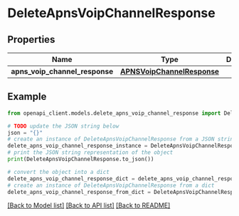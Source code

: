 # DeleteApnsVoipChannelResponse


## Properties

Name | Type | Description | Notes
------------ | ------------- | ------------- | -------------
**apns_voip_channel_response** | [**APNSVoipChannelResponse**](APNSVoipChannelResponse.md) |  | 

## Example

```python
from openapi_client.models.delete_apns_voip_channel_response import DeleteApnsVoipChannelResponse

# TODO update the JSON string below
json = "{}"
# create an instance of DeleteApnsVoipChannelResponse from a JSON string
delete_apns_voip_channel_response_instance = DeleteApnsVoipChannelResponse.from_json(json)
# print the JSON string representation of the object
print(DeleteApnsVoipChannelResponse.to_json())

# convert the object into a dict
delete_apns_voip_channel_response_dict = delete_apns_voip_channel_response_instance.to_dict()
# create an instance of DeleteApnsVoipChannelResponse from a dict
delete_apns_voip_channel_response_from_dict = DeleteApnsVoipChannelResponse.from_dict(delete_apns_voip_channel_response_dict)
```
[[Back to Model list]](../README.md#documentation-for-models) [[Back to API list]](../README.md#documentation-for-api-endpoints) [[Back to README]](../README.md)


